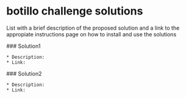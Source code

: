 # botillo challenge solutions

List with a brief description of the proposed solution and a link to the appropiate instructions page on how to install and use the solutions



### Solution1

    * Description:
    * Link:

### Solution2

    * Description:
    * Link:
